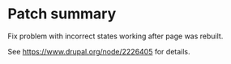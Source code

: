 # Patch summary

Fix problem with incorrect states working after page was rebuilt.

See https://www.drupal.org/node/2226405 for details.
